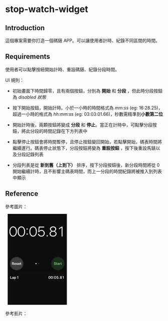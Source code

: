 # stop-watch-widget

## Introduction

這個專案需要你打造一個碼錶 APP。可以讓使用者計時、紀錄不同區間的時間。

## Requirements

使用者可以點擊按紐開始計時、重設碼錶、紀錄分段時間。

UI 規則：

- 初始畫面下時間歸零，且有兩個按鈕，分別為 **開始** 和 **分段** ，但此時分段按鈕為 _disabled 狀態_

- 按下開始按鈕，開始計時。小於一小時的時間格式為 _mm:ss_ (eg: 16:28.25)，超過一小時的格式為 _hh:mm:ss_ (eg: 03:03:01.66)，秒數需精準到**小數第二位**

- 開始計時後，兩顆按鈕將變成 **分段** 和 **停止**。當正在計時中，可點擊分段按鈕，將此分段的時間記錄在下方列表中

- 點擊停止按鈕會將時間暫停，且停止按鈕變回開始，若點擊開始，碼表時間將繼續進行。碼表停止狀態下，分段按鈕將變為 **重設按鈕** ，按下後重設馬錶以及分段記錄列表
- 分段列表是從 **新到舊（上到下）** 排序，按下分段按鈕後，新分段時間將從 0 開始繼續計時，且不影響主碼表時間，而上一分段的時間紀錄將被推入到列表中顯示

## Reference

參考圖片：

<img src="public/stop-watch-ui.png" alt="stop-watch-example" width="200"/>

參考影片：
